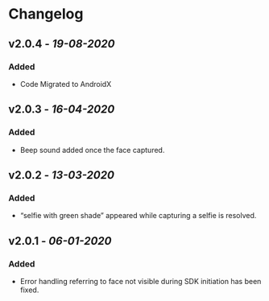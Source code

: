 # Changelog


## **v2.0.4** - *19-08-2020*

### Added
- Code Migrated to AndroidX


## **v2.0.3** - *16-04-2020*

### Added
- Beep sound added once the face captured.

## **v2.0.2** - *13-03-2020*

### Added
- “selfie with green shade” appeared while capturing a selfie is resolved.

## **v2.0.1** - *06-01-2020*

### Added
- Error handling referring to face not visible during SDK initiation has been fixed.
